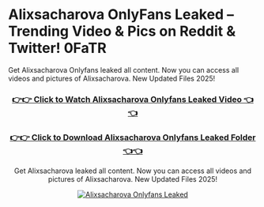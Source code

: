 # Alixsacharova OnlyFans Leaked – Trending Video & Pics on Reddit & Twitter! 0FaTR

Get Alixsacharova Onlyfans leaked all content. Now you can access all videos and pictures of Alixsacharova. New Updated Files 2025!  
<div align="center">
  
### [👉👉 Click to Watch Alixsacharova Onlyfans Leaked Video 👈👈](https://links2leaks.com?utm_source=alixsacharova&utm_medium=gitshort)  
### [👉👉 Click to Download Alixsacharova Onlyfans Leaked Folder 👈👈](https://links2leaks.com?utm_source=alixsacharova&utm_medium=gitshort)  

Get Alixsacharova leaked all content. Now you can access all videos and pictures of Alixsacharova. New Updated Files 2025!  

[![Alixsacharova Onlyfans Leaked](https://i.ibb.co/93hzkbrt/l2l.gif)](https://links2leaks.com?utm_source=alixsacharova&utm_medium=gitshort)  

</div>
